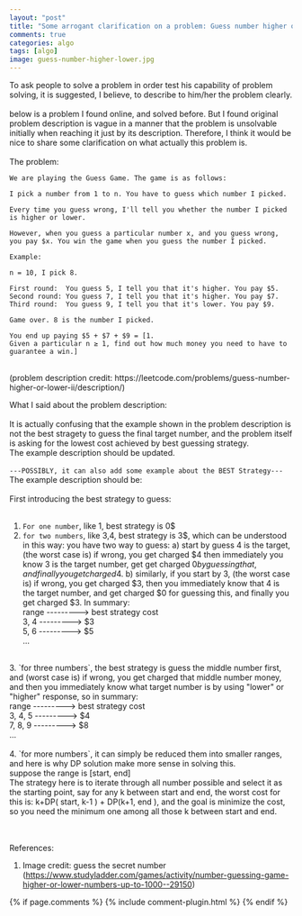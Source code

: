 ```yaml
---
layout: "post"
title: "Some arrogant clarification on a problem: Guess number higher or lower II"
comments: true
categories: algo
tags: [algo]
image: guess-number-higher-lower.jpg
---
```


To ask people to solve a problem in order test his capability of problem solving, it is suggested, I believe, to describe to him/her the problem clearly.<br/>
<br/>
below is a problem I found online, and solved before. But I found original problem description is vague in a manner that the problem is unsolvable initially when reaching it just by its description. Therefore, I think it would be nice to share some clarification on what actually this problem is.<br/>
<br/>
The problem:<br/>

```
We are playing the Guess Game. The game is as follows:

I pick a number from 1 to n. You have to guess which number I picked.

Every time you guess wrong, I'll tell you whether the number I picked is higher or lower.

However, when you guess a particular number x, and you guess wrong, you pay $x. You win the game when you guess the number I picked.

Example:

n = 10, I pick 8.

First round:  You guess 5, I tell you that it's higher. You pay $5.
Second round: You guess 7, I tell you that it's higher. You pay $7.
Third round:  You guess 9, I tell you that it's lower. You pay $9.

Game over. 8 is the number I picked.

You end up paying $5 + $7 + $9 = [1.
Given a particular n ≥ 1, find out how much money you need to have to guarantee a win.]
```

<br/>
(problem description credit: https://leetcode.com/problems/guess-number-higher-or-lower-ii/description/)

What I said about the problem description:<br/>
<br/>
It is actually confusing that the example shown in the problem description is not the best stragety to guess the final target number, and the problem itself is asking for the lowest cost achieved by best guessing strategy.<br/>
The example description should be updated.<br/>
<br/>
`---POSSIBLY, it can also add some example about the BEST Strategy---`
<br/>
The example description should be:<br/>
<br/>
First introducing the best strategy to guess:<br/>
<br/>
1. `For one number`, like 1, best strategy is 0$ <br/>
2. `for two numbers`, like 3,4, best strategy is 3$, which can be understood in this way: you have two way to guess: a) start by guess 4 is the target, (the worst case is) if wrong, you get charged $4 then immediately you know 3 is the target number, get get charged $0 by guessing that, and finally you get charged 4$. b) similarly, if you start by 3, (the worst case is) if wrong, you get charged $3, then you immediately know that 4 is the target number, and get charged $0 for guessing this, and finally you get charged $3. In summary:<br/>
range ---------> best strategy cost<br/>
3, 4 ---------> $3<br/>
5, 6 ---------> $5<br/>
...<br/>
<br/>
3. `for three numbers`, the best strategy is guess the middle number first, and (worst case is) if wrong, you get charged that middle number money, and then you immediately know what target number is by using "lower" or "higher" response, so in summary:<br/>
range ---------> best strategy cost<br/>
3, 4, 5 ---------> $4<br/>
7, 8, 9 ---------> $8<br/>
...<br/>
<br/>
4. `for more numbers`, it can simply be reduced them into smaller ranges, and here is why DP solution make more sense in solving this.<br/>
suppose the range is [start, end]<br/>
The strategy here is to iterate through all number possible and select it as the starting point, say for any k between start and end, the worst cost for this is: k+DP( start, k-1 ) + DP(k+1, end ), and the goal is minimize the cost, so you need the minimum one among all those k between start and end.<br/>
<br/>
<br/>

References:<br/>
1. Image credit: guess the secret number (https://www.studyladder.com/games/activity/number-guessing-game-higher-or-lower-numbers-up-to-1000--29150)

{% if page.comments %} 
{% include comment-plugin.html %}
{% endif %}

